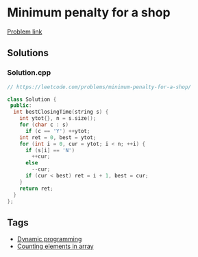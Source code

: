 # Minimum penalty for a shop

[Problem link](https://leetcode.com/problems/minimum-penalty-for-a-shop/)

## Solutions


### Solution.cpp
```cpp
// https://leetcode.com/problems/minimum-penalty-for-a-shop/

class Solution {
 public:
  int bestClosingTime(string s) {
    int ytot{}, n = s.size();
    for (char c : s)
      if (c == 'Y') ++ytot;
    int ret = 0, best = ytot;
    for (int i = 0, cur = ytot; i < n; ++i) {
      if (s[i] == 'N')
        ++cur;
      else
        --cur;
      if (cur < best) ret = i + 1, best = cur;
    }
    return ret;
  }
};
```
## Tags

* [Dynamic programming](/Collections/dynamic-programming.md#dynamic-programming)
* [Counting elements in array](/Collections/counting-elements-in-array.md#counting-elements-in-array)
